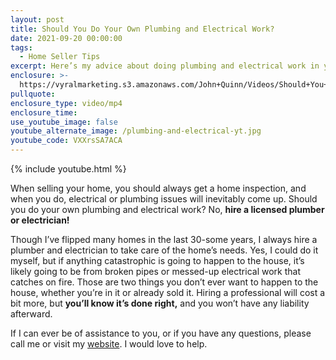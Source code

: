 ```yaml
---
layout: post
title: Should You Do Your Own Plumbing and Electrical Work?
date: 2021-09-20 00:00:00
tags:
  - Home Seller Tips
excerpt: Here’s my advice about doing plumbing and electrical work in your home.
enclosure: >-
  https://vyralmarketing.s3.amazonaws.com/John+Quinn/Videos/Should+You+Do+Your+Own+Plumbing+and+Electrical+Work_.mp4
pullquote:
enclosure_type: video/mp4
enclosure_time:
use_youtube_image: false
youtube_alternate_image: /plumbing-and-electrical-yt.jpg
youtube_code: VXXrsSA7ACA
---
```

{% include youtube.html %}

When selling your home, you should always get a home inspection, and when you do, electrical or plumbing issues will inevitably come up. Should you do your own plumbing and electrical work? No, **hire a licensed plumber or electrician\!&nbsp;**

Though I’ve flipped many homes in the last 30-some years, I always hire a plumber and electrician to take care of the home’s needs. Yes, I could do it myself, but if anything catastrophic is going to happen to the house, it’s likely going to be from broken pipes or messed-up electrical work that catches on fire. Those are two things you don’t ever want to happen to the house, whether you’re in it or already sold it. Hiring a professional will cost a bit more, but **you’ll know it’s done right,** and you won’t have any liability afterward.&nbsp;

If I can ever be of assistance to you, or if you have any questions, please call me or visit my [website](https://www.johnquinnrealestate.com/). I would love to help.
